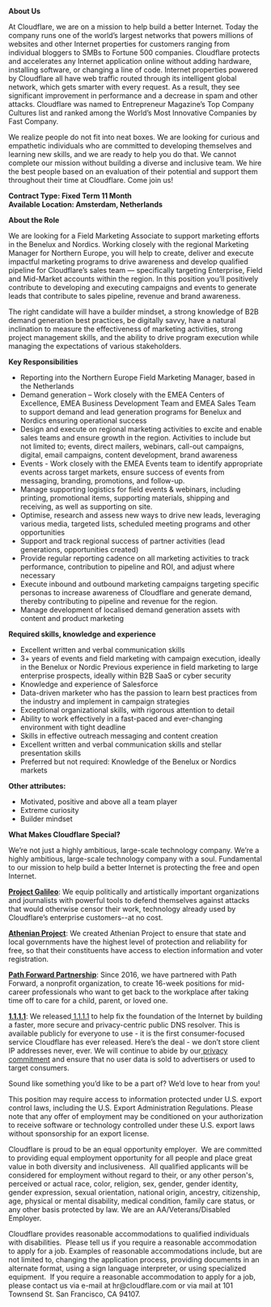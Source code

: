 <div class="content-intro">
	<div><strong>About Us</strong></div>
	<div>
		<p>At Cloudflare, we are on a mission to help build a better Internet. Today the company runs one of the world’s largest networks that powers millions of websites and other Internet properties for customers ranging from individual bloggers to SMBs to Fortune 500 companies. Cloudflare protects and accelerates any Internet application online without adding hardware, installing software, or changing a line of code. Internet properties powered by Cloudflare all have web traffic routed through its intelligent global network, which gets smarter with every request. As a result, they see significant improvement in performance and a decrease in spam and other attacks. Cloudflare was named to Entrepreneur Magazine’s Top Company Cultures list and ranked among the World’s Most Innovative Companies by Fast Company.&nbsp;</p>
		<p><span style="font-weight: 400;">We realize people do not fit into neat boxes. We are looking for curious and empathetic individuals who are committed to developing themselves and learning new skills, and we are ready to help you do that. We cannot complete our mission without building a diverse and inclusive team. We hire the best people based on an evaluation of their potential and support them throughout their time at Cloudflare. Come join us!&nbsp;</span></p>
	</div>
</div>
<p><strong>Contract Type: Fixed Term 11 Month<br>Available Location: Amsterdam, Netherlands</strong></p>
<p><strong>About the Role</strong></p>
<p>We are looking for a Field Marketing Associate to support marketing efforts in the Benelux and Nordics. Working closely with the regional Marketing Manager for Northern Europe, you will help to create, deliver and execute impactful marketing programs to drive awareness and develop qualified pipeline for Cloudflare’s sales team — specifically targeting Enterprise, Field and Mid-Market accounts within the region. In this position you’ll positively contribute to developing and executing campaigns and events to generate leads that contribute to sales pipeline, revenue and brand awareness.</p>
<p>The right candidate will have a builder mindset, a strong knowledge of B2B demand generation best practices, be digitally savvy, have a natural inclination to measure the effectiveness of marketing activities, strong project management skills, and the ability to drive program execution while managing the expectations of various stakeholders.</p>
<p><strong>Key Responsibilities</strong></p>
<ul>
	<li>Reporting into the Northern Europe Field Marketing Manager, based in the Netherlands</li>
	<li>Demand generation – Work closely with the EMEA Centers of Excellence, EMEA Business Development Team and EMEA Sales Team to support demand and lead generation programs for Benelux and Nordics ensuring operational success</li>
	<li>Design and execute on regional marketing activities to excite and enable sales teams and ensure growth in the region. Activities to include but not limited to; events, direct mailers, webinars, call-out campaigns, digital, email campaigns, content development, brand awareness</li>
	<li>Events - Work closely with the EMEA Events team to identify appropriate events across target markets, ensure success of events from messaging, branding, promotions, and follow-up.</li>
	<li>Manage supporting logistics for field events &amp; webinars, including printing, promotional items, supporting materials, shipping and receiving, as well as supporting on site.</li>
	<li>Optimise, research and assess new ways to drive new leads, leveraging various media, targeted lists, scheduled meeting programs and other opportunities</li>
	<li>Support and track regional success of partner activities (lead generations, opportunities created)</li>
	<li>Provide regular reporting cadence on all marketing activities to track performance, contribution to pipeline and ROI, and adjust where necessary</li>
	<li>Execute inbound and outbound marketing campaigns targeting specific personas to increase awareness of Cloudflare and generate demand, thereby contributing to pipeline and revenue for the region.</li>
	<li>Manage development of localised demand generation assets with content and product marketing</li>
</ul>
<p><strong>Required skills, knowledge and experience</strong></p>
<ul>
	<li>Excellent written and verbal communication skills&nbsp;</li>
	<li>3+ years of events and field marketing with campaign execution, ideally in the Benelux or Nordic Previous experience in field marketing to large enterprise prospects, ideally within B2B SaaS or cyber security&nbsp;</li>
	<li>Knowledge and experience of Salesforce</li>
	<li>Data-driven marketer who has the passion to learn best practices from the industry and implement in campaign strategies</li>
	<li>Exceptional organizational skills, with rigorous attention to detail</li>
	<li>Ability to work effectively in a fast-paced and ever-changing environment with tight deadline</li>
	<li>Skills in effective outreach messaging and content creation</li>
	<li>Excellent written and verbal communication skills and stellar presentation skills</li>
	<li>Preferred but not required: Knowledge of the Benelux or Nordics markets&nbsp;</li>
</ul>
<p><strong>Other attributes:</strong></p>
<ul>
	<li>Motivated, positive and above all a team player</li>
	<li>Extreme curiosity</li>
	<li>Builder mindset</li>
</ul>
<div class="content-conclusion">
	<p><strong>What Makes Cloudflare Special?</strong></p>
	<p><span style="font-weight: 400;">We’re not just a highly ambitious, large-scale technology company. We’re a highly ambitious, large-scale technology company with a soul. Fundamental to our mission to help build a better Internet is protecting the free and open Internet.</span></p>
	<p><a href="https://blog.cloudflare.com/protecting-free-expression-online/"><strong>Project Galileo</strong></a><span style="font-weight: 400;">: We equip politically and artistically important organizations and journalists with powerful tools to defend themselves against attacks that would otherwise censor their work, technology already used by Cloudflare’s enterprise customers--at no cost.</span></p>
	<p><strong><a href="https://www.cloudflare.com/athenian/">Athenian Project</a></strong><span style="font-weight: 400;">: We created Athenian Project to ensure that state and local governments have the highest level of protection and reliability for free, so that their constituents have access to election information and voter registration.</span></p>
	<p><a href="https://blog.cloudflare.com/tag/path-forward/"><strong>Path Forward Partnership</strong></a><span style="font-weight: 400;">: Since 2016, we have partnered with Path Forward, a nonprofit organization, to create 16-week positions for mid-career professionals who want to get back to the workplace after taking time off to care for a child, parent, or loved one.</span></p>
	<p><a href="https://1.1.1.1/"><strong>1.1.1.1</strong></a><span style="font-weight: 400;">: We released</span><a href="https://1.1.1.1/"> <span style="font-weight: 400;">1.1.1.1</span></a><span style="font-weight: 400;"> to help fix the foundation of the Internet by building a faster, more secure and privacy-centric public DNS resolver. This is available publicly for everyone to use - it is the first consumer-focused service Cloudflare has ever released. Here’s the deal - we don’t store client IP addresses never, ever. We will continue to abide by our</span><a href="https://developers.cloudflare.com/1.1.1.1/privacy/public-dns-resolver"> privacy commitment</a><span style="font-weight: 400;"> and ensure that no user data is sold to advertisers or used to target consumers.</span></p>
	<p><span style="font-weight: 400;">Sound like something you’d like to be a part of? We’d love to hear from you!</span></p>
	<p><span style="font-weight: 400;">This position may require access to information protected under U.S. export control laws, including the U.S. Export Administration Regulations. Please note that any offer of employment may be conditioned on your authorization to receive software or technology controlled under these U.S. export laws without sponsorship for an export license.</span></p>
	<p><span style="font-weight: 400;">Cloudflare is proud to be an equal opportunity employer. &nbsp;We are committed to providing equal employment opportunity for all people and place great value in both diversity and inclusiveness. &nbsp;All qualified applicants will be considered for employment without regard to their, or any other person's, perceived or actual</span> <span style="font-weight: 400;">race, color, religion, sex, gender, gender identity, gender expression, sexual orientation, national origin, ancestry, citizenship, age, physical or mental disability, medical condition, family care status, or any other basis protected by law. </span><span style="font-weight: 400;">We are an AA/Veterans/Disabled Employer.</span></p>
	<p><span style="font-weight: 400;">Cloudflare provides reasonable accommodations to qualified individuals with disabilities. &nbsp;Please tell us if you require a reasonable accommodation to apply for a job. Examples of reasonable accommodations include, but are not limited to, changing the application process, providing documents in an alternate format, using a sign language interpreter, or using specialized equipment. &nbsp;If you require a reasonable accommodation to apply for a job, please contact us via e-mail at </span><span style="font-weight: 400;">hr@cloudflare.com</span><span style="font-weight: 400;"> or via mail at 101 Townsend St. San Francisco, CA 94107.</span></p>
</div>